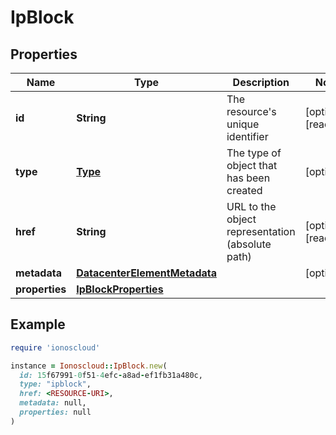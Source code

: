 # IpBlock

## Properties

| Name | Type | Description | Notes |
| ---- | ---- | ----------- | ----- |
| **id** | **String** | The resource&#39;s unique identifier | [optional][readonly] |
| **type** | [**Type**](Type.md) | The type of object that has been created | [optional] |
| **href** | **String** | URL to the object representation (absolute path) | [optional][readonly] |
| **metadata** | [**DatacenterElementMetadata**](DatacenterElementMetadata.md) |  | [optional] |
| **properties** | [**IpBlockProperties**](IpBlockProperties.md) |  |  |

## Example

```ruby
require 'ionoscloud'

instance = Ionoscloud::IpBlock.new(
  id: 15f67991-0f51-4efc-a8ad-ef1fb31a480c,
  type: "ipblock",
  href: <RESOURCE-URI>,
  metadata: null,
  properties: null
)
```

